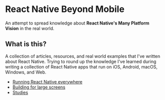 # React Native Beyond Mobile

An attempt to spread knowledge about **React Native's Many Platform Vision** in the real world.

## What is this?

A collection of articles, resources, and real world examples that I've written about React Native. Trying to round up the knowledge I've learned during writing a collection of React Native apps that run on iOS, Android, macOS, Windows, and Web.

- [Running React Native everywhere](/running-react-native-everywhere)
- [Building for large screens](/building-for-large-screens)
- [Studies](/studies)
